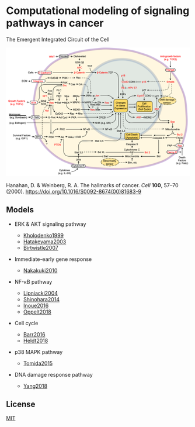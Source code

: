 # Computational modeling of signaling pathways in cancer
The Emergent Integrated Circuit of the Cell

![integrated_cuicuit](integrated_circuit.png)

Hanahan, D. & Weinberg, R. A. The hallmarks of cancer. *Cell* **100**, 57–70 (2000). https://doi.org/10.1016/S0092-8674(00)81683-9

## Models
- ERK & AKT signaling pathway
    - [Kholodenko1999](https://github.com/okadalabipr/Kholodenko1999)
    - [Hatakeyama2003](https://github.com/okadalabipr/Hatakeyama2003)
    - [Birtwistle2007](https://github.com/okadalabipr/Birtwistle2007)
    
- Immediate-early gene response
    - [Nakakuki2010](https://github.com/okadalabipr/Nakakuki2010)

- NF-κB pathway
    - [Lipniacki2004](https://github.com/okadalabipr/Lipniacki2004)
    - [Shinohara2014](https://github.com/okadalabipr/Shinohara2014)
    - [Inoue2016](https://github.com/okadalabipr/Inoue2016)
    - [Oppelt2018](https://github.com/okadalabipr/Oppelt2018)

- Cell cycle
    - [Barr2016](https://github.com/okadalabipr/Barr2016)
    - [Heldt2018](https://github.com/okadalabipr/Heldt2018)

- p38 MAPK pathway
    - [Tomida2015](https://github.com/okadalabipr/Tomida2015)

- DNA damage response pathway
    - [Yang2018](https://github.com/okadalabipr/Yang2018)

## License
[MIT](LICENSE)